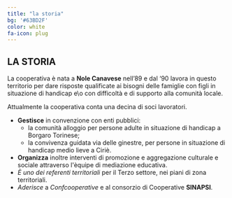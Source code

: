 ```yaml
---
title: "la storia"
bg: '#63BD2F'
color: white
fa-icon: plug
---
```


## LA STORIA

La cooperativa è nata a **Nole Canavese** nell’89 e dal ‘90 lavora in questo territorio per dare risposte qualificate ai bisogni delle famiglie con figli in situazione di handicap e\o con difficoltà e di supporto alla comunità locale.

Attualmente la cooperativa conta una decina di soci lavoratori.

- **Gestisce** in convenzione con enti pubblici:
	- la comunità alloggio per persone adulte in situazione di handicap a Borgaro Torinese;
	- la convivenza guidata via delle ginestre, per persone in situazione di handicap medio lieve a Ciriè.
- **Organizza** inoltre interventi di promozione e aggregazione culturale e sociale attraverso l'èquipe di mediazione educativa.
- *È uno dei referenti territoriali* per il Terzo settore, nei piani di zona territoriali.
- *Aderisce* a *Confcooperative* e al consorzio di Cooperative **SINAPSI**.

